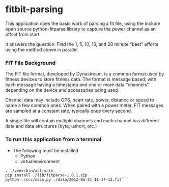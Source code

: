 # fitbit-parsing
This application does the basic work of parsing a fit file, using the include open source
python-fitparse library to capture the power channel as an offset from start.

It answers the question: Find the 1, 5, 10, 15, and 20 minute "best" efforts using the method above in parallel

### FIT File Background

The FIT file format, developed by Dynastream, is a common format used by fitness devices
to store fitness data. The format is message based, with each message having a timestamp
and one or more data "channels" depending on the device and accessories being used.

Channel data may include GPS, heart rate, power, distance or speed to name a few common
ones. When paired with a power meter, FIT messages are sampled at a constant rate, typically
once every second.

A single file will contain multiple channels and each channel has different data and 
data structures (byte, ushort, etc.)


### To run this application from a terminal
* The following must be installed
  * Python
  * virtualenvironment

```virtualenv venv
. ./venv/bin/activate
pip install ./lib/fitparse-1.0.1.zip
python ./src/main.py ./data/2012-05-31-11-17-12.fit```
